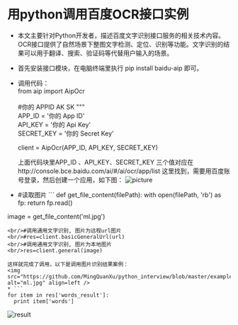 # 用python调用百度OCR接口实例

* 本文主要针对Python开发者，描述百度文字识别接口服务的相关技术内容。
  OCR接口提供了自然场景下整图文字检测、定位、识别等功能。文字识别的结果可以用于翻译、搜索、验证码等代替用户输入的场景。
  
* 首先安装接口模块，在电脑终端里执行 pip install baidu-aip 即可。

* 调用代码：
  <br/>from aip import AipOcr  
  <br/>#你的 APPID AK SK """
  <br/>APP_ID = '你的 App ID'
  <br/>API_KEY = '你的 Api Key'
  <br/>SECRET_KEY = '你的 Secret Key'

  client = AipOcr(APP_ID, API_KEY, SECRET_KEY)

  上面代码块里APP_ID 、API_KEY、SECRET_KEY 三个值对应在http://console.bce.baidu.com/ai/#/ai/ocr/app/list 这里找到，需要用百度账号登录，然后创建一个应用，如下图：
  ![picture](https://github.com/MingQuanXu/python_interview/blob/master/example_python/ocr.jpg)

* #读取图片 ```
 def get_file_content(filePath):
    with open(filePath, 'rb') as fp:
        return fp.read()

 image = get_file_content('ml.jpg')
  ```
  <br/>#调用通用文字识别, 图片为远程url图片
  <br/>#res=client.basicGeneralUrl(url)
  <br/>#调用通用文字识别, 图片为本地图片 
  <br/>res=client.general(image)
  
  这样就完成了调用，以下是调用图片识别结果案例：
  <img src="https://github.com/MingQuanXu/python_interview/blob/master/example_python/ml.jpg" alt="ml.jpg" align=left />
* ```
for item in res['words_result']:
    print item['words']
```

![result](https://github.com/MingQuanXu/python_interview/blob/master/example_python/result.jpg)